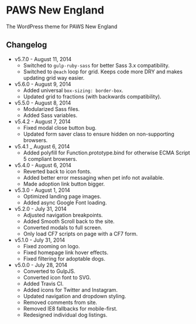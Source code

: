 # PAWS New England

The WordPress theme for PAWS New England



## Changelog

* v5.7.0 - August 11, 2014
	* Switched to `gulp-ruby-sass` for better Sass 3.x compatibility.
	* Switched to `@each` loop for grid. Keeps code more DRY and makes updating grid way easier.
* v5.6.0 - August 9, 2014
	* Added universal `box-sizing: border-box`.
	* Updated grid to fractions (with backwards compatibility).
* v5.5.0 - August 8, 2014
	* Modularized Sass files.
	* Added Sass variables.
* v5.4.2 - August 7, 2014
	* Fixed modal close button bug.
	* Updated form saver class to ensure hidden on non-supporting browsers.
* v5.4.1 _ August 6, 2014
	* Added polyfill for Function.prototype.bind for otherwise ECMA Script 5 compliant browsers.
* v5.4.0 - August 6, 2014
	* Reverted back to icon fonts.
	* Added better error messaging when pet info not available.
	* Made adoption link button bigger.
* v5.3.0 - August 1, 2014
	* Optimized landing page images.
	* Added async Google Font loading.
* v5.2.0 - July 31, 2014
	* Adjusted navigation breakpoints.
	* Added Smooth Scroll back to the site.
	* Converted modals to full screen.
	* Only load CF7 scripts on page with a CF7 form.
* v5.1.0 - July 31, 2014
	* Fixed zooming on logo.
	* Fixed homepage link hover effects.
	* Fixed filtering for adoptable dogs.
* v5.0.0 - July 28, 2014
	* Converted to GulpJS.
	* Converted icon font to SVG.
	* Added Travis CI.
	* Added icons for Twitter and Instagram.
	* Updated navigation and dropdown styling.
	* Removed comments from site.
	* Removed IE8 fallbacks for mobile-first.
	* Redesigned individual dog listings.